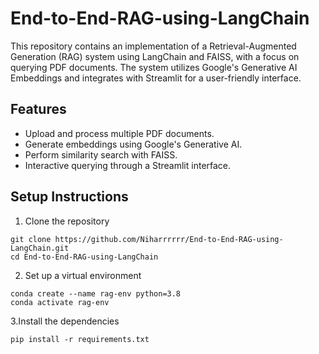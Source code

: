 # End-to-End-RAG-using-LangChain

This repository contains an implementation of a Retrieval-Augmented Generation (RAG) system using LangChain and FAISS, with a focus on querying PDF documents. The system utilizes Google's Generative AI Embeddings and integrates with Streamlit for a user-friendly interface.

## Features

- Upload and process multiple PDF documents.
- Generate embeddings using Google's Generative AI.
- Perform similarity search with FAISS.
- Interactive querying through a Streamlit interface.

## Setup Instructions

1. Clone the repository

```
git clone https://github.com/Niharrrrrr/End-to-End-RAG-using-LangChain.git
cd End-to-End-RAG-using-LangChain
```

2. Set up a virtual environment

```
conda create --name rag-env python=3.8
conda activate rag-env
```

3.Install the dependencies

```
pip install -r requirements.txt
```

